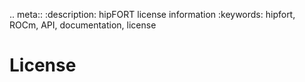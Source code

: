 .. meta::
  :description: hipFORT license information
  :keywords: hipfort, ROCm, API, documentation, license

# License

```{include} ../LICENSE
```

